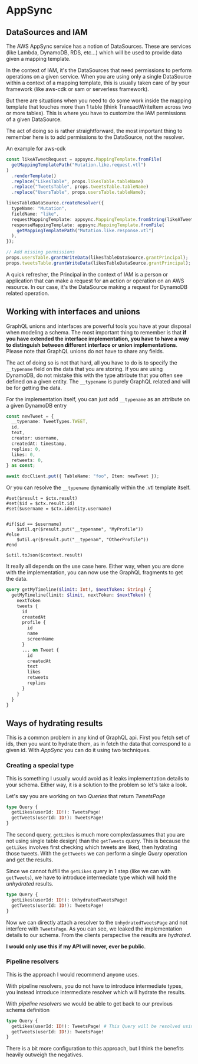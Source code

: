 # AppSync

## DataSources and IAM

The AWS AppSync service has a notion of DataSources. These are services (like Lambda, DynamoDB, RDS, etc...) which will be used to provide data given a mapping template.

In the context of IAM, it's the DataSources that need permissions to perform operations on a given service. When you are using only a single DataSource within a context of a mapping template, this is usually taken care of by your framework (like aws-cdk or sam or serverless framework).

But there are situations when you need to do some work inside the mapping template that touches more than 1 table (think TransactWriteItem across two or more tables). This is where you have to customize the IAM permissions of a given DataSource.

The act of doing so is rather straightforward, the most important thing to remember here is to add permissions to the DataSource, not the resolver.

An example for aws-cdk

```ts
const likeATweetRequest = appsync.MappingTemplate.fromFile(
  getMappingTemplatePath("Mutation.like.request.vtl")
)
  .renderTemplate()
  .replace("LikesTable", props.likesTable.tableName)
  .replace("TweetsTable", props.tweetsTable.tableName)
  .replace("UsersTable", props.usersTable.tableName);

likesTableDataSource.createResolver({
  typeName: "Mutation",
  fieldName: "like",
  requestMappingTemplate: appsync.MappingTemplate.fromString(likeATweetRequest),
  responseMappingTemplate: appsync.MappingTemplate.fromFile(
    getMappingTemplatePath("Mutation.like.response.vtl")
  ),
});

// Add missing permissions
props.usersTable.grantWriteData(likesTableDataSource.grantPrincipal);
props.tweetsTable.grantWriteData(likesTableDataSource.grantPrincipal);
```

A quick refresher, the Principal in the context of IAM is a person or application that can make a request for an action or operation on an AWS resource. In our case, it's the DataSource making a request for DynamoDB related operation.

## Working with interfaces and unions

GraphQL unions and interfaces are powerful tools you have at your disposal when modeling a schema. The most important thing to remember is that **if you have extended the interface implementation, you have to have a way to distinguish between different interface or union implementations**. Please note that GraphQL unions do not have to share any fields.

The act of doing so is not that hard, all you have to do is to specify the `__typename` field on the data that you are storing. If you are using DynamoDB, do not mistake this with the type attribute that you often see defined on a given entity. The `__typename` is purely GraphQL related and will be for getting the data.

For the implementation itself, you can just add `__typename` as an attribute on a given DynamoDB entry

```ts
const newTweet = {
  __typename: TweetTypes.TWEET,
  id,
  text,
  creator: username,
  createdAt: timestamp,
  replies: 0,
  likes: 0,
  retweets: 0,
} as const;

await docClient.put({ TableName: "foo", Item: newTweet });
```

Or you can resolve the `__typename` dynamically within the .vtl template itself.

```vtl
#set($result = $ctx.result)
#set($id = $ctx.result.id)
#set($username = $ctx.identity.username)


#if($id == $username)
    $util.qr($result.put("__typename", "MyProfile"))
#else
    $util.qr($result.put("__typenam", "OtherProfile"))
#end

$util.toJson($context.result)
```

It really all depends on the use case here. Either way, when you are done with the implementation, you can now use the GraphQL fragments to get the data.

```graphql
query getMyTimeline($limit: Int!, $nextToken: String) {
  getMyTimeline(limit: $limit, nextToken: $nextToken) {
    nextToken
    tweets {
      id
      createdAt
      profile {
        id
        name
        screenName
      }
      ... on Tweet {
        id
        createdAt
        text
        likes
        retweets
        replies
      }
    }
  }
}
```

## Ways of hydrating results

This is a common problem in any kind of GraphQL api. First you fetch set of ids, then you want to hydrate them, as in fetch the data that correspond to a given id. With _AppSync_ you can do it using two techniques.

### Creating a special type

This is something I usually would avoid as it leaks implementation details to your schema. Either way, it is a solution to the problem so let's take a look.

Let's say you are working on two _Queries_ that return _TweetsPage_

```graphql
type Query {
  getLikes(userId: ID!): TweetsPage!
  getTweets(userId: ID!): TweetsPage!
}
```

The second query, `getLikes` is much more complex(assumes that you are not using single table design) than the `getTweets` query. This is because the `getLikes` involves first checking which tweets are liked, then hydrating those tweets. With the `getTweets` we can perform a single _Query_ operation and get the results.

Since we cannot fulfill the `getLikes` query in 1 step (like we can with `getTweets`), we have to introduce intermediate type which will hold the _unhydrated_ results.

```graphql
type Query {
  getLikes(userId: ID!): UnhydratedTweetsPage!
  getTweets(userId: ID!): TweetsPage!
}
```

Now we can directly attach a resolver to the `UnhydratedTweetsPage` and not interfere with `TweetsPage`. As you can see, we leaked the implementation details to our schema. From the clients perspective the results are _hydrated_.

**I would only use this if my API will never, ever be public**.

### Pipeline resolvers

This is the approach I would recommend anyone uses.

With pipeline resolvers, you do not have to introduce intermediate types, you instead introduce intermediate resolver which will hydrate the results.

With _pipeline resolvers_ we would be able to get back to our previous schema definition

```graphql
type Query {
  getLikes(userId: ID!): TweetsPage! # This Query will be resolved using pipeline resolvers
  getTweets(userId: ID!): TweetsPage!
}
```

There is a bit more configuration to this approach, but I think the benefits heavily outweigh the negatives.
